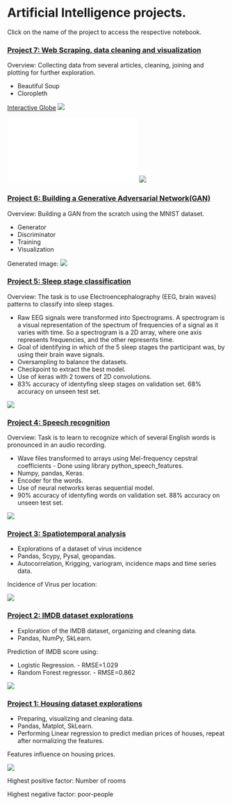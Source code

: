 # Artificial Intelligence projects.
Click on the name of the project to access the respective notebook.

### [Project 7: Web Scraping, data cleaning and visualization](https://github.com/AgnerPiton/Portfolio/blob/master/HDI_map.ipynb)

Overview: Collecting data from several articles, cleaning, joining and plotting for further exploration.

- Beautiful Soup
- Cloropleth


[Interactive Globe](https://agnerpiton.github.io/Data-Projects/images/Globe_Suicide.html)
![](/images/Globe.png)

![Right click - open in new tab Interactive map](images/Map_IDH.html)
![](/images/Map_hdi.png)

### [Project 6: Building a Generative Adversarial Network(GAN)](https://github.com/AgnerPiton/Portfolio/blob/master/Coursera_DCGAN.ipynb)

Overview: Building a GAN from the scratch using the MNIST dataset.

- Generator
- Discriminator
- Training
- Visualization

Generated image:
![](/images/MNISTgenerated.png)


### [Project 5: Sleep stage classification](https://github.com/AgnerPiton/Portfolio/blob/master/Sleep_stage_recognition.ipynb)

Overview: The task is to use Electroencephalography (EEG, brain waves) patterns to classify into sleep stages.

- Raw EEG signals were transformed into Spectrograms. A spectrogram is a visual representation of the spectrum of frequencies of a signal as it varies
with time. So a spectrogram is a 2D array, where one axis represents frequencies, and the other represents time.
- Goal of identifying in which of the 5 sleep stages the participant was, by using their brain wave signals. 
- Oversampling to balance the datasets.
- Checkpoint to extract the best model.
- Use of keras with 2 towers of 2D convolutions.
- 83% accuracy of identyfing sleep stages on validation set. 68% accuracy on unseen test set.

![](/images/Sleep_stage_training.png)

### [Project 4: Speech recognition](https://github.com/AgnerPiton/Portfolio/blob/master/Speech_recognition.ipynb)

Overview: Task is to learn to recognize which of several English words is pronounced in an audio recording. 

- Wave files transformed to arrays using Mel-frequency cepstral coefficients - Done using library python_speech_features. 
- Numpy, pandas, Keras. 
- Encoder for the words.
- Use of neural networks keras sequential model. 
- 90% accuracy of identyfing words on validation set. 88% accuracy on unseen test set.

![](/images/Speech_rec_training.png)

### [Project 3: Spatiotemporal analysis](https://github.com/AgnerPiton/Portfolio/blob/master/Spatiotemporal_analysis.ipynb)
- Explorations of a dataset of virus incidence
- Pandas, Scypy, Pysal, geopandas.
- Autocorrelation, Krigging, variogram, incidence maps and time series data.

Incidence of Virus per location:

![](/images/KNN-Autocorrelation.png)

### [Project 2: IMDB dataset explorations](https://github.com/AgnerPiton/Portfolio/blob/master/IMDB_explorations.ipynb)
- Exploration of the IMDB dataset, organizing and cleaning data.
- Pandas, NumPy, SkLearn.

Prediction of IMDB score using:
- Logistic Regression. - RMSE=1.029
- Random Forest regressor. - RMSE=0.862

![](/images/Gross.png)

### [Project 1: Housing dataset explorations](https://github.com/AgnerPiton/Portfolio/blob/master/Housing_explorations.ipynb)
- Preparing, visualizing and cleaning data.
- Pandas, Matplot, SkLearn.
- Performing Linear regression to predict median prices of houses, repeat after normalizing the features.

Features influence on housing prices. 

![](/images/Housing.png)

Highest positive factor: Number of rooms 

Highest negative factor: poor-people


